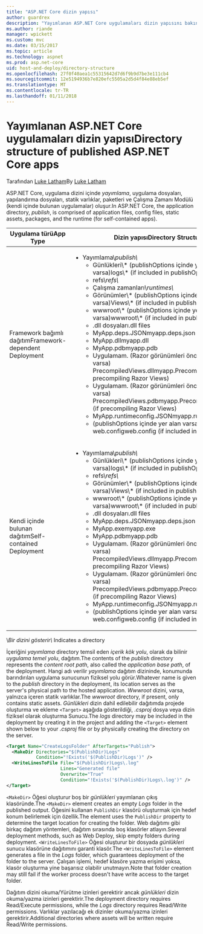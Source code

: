 ```yaml
---
title: "ASP.NET Core dizin yapısı"
author: guardrex
description: "Yayımlanan ASP.NET Core uygulamaları dizin yapısını bakın."
ms.author: riande
manager: wpickett
ms.custom: mvc
ms.date: 03/15/2017
ms.topic: article
ms.technology: aspnet
ms.prod: asp.net-core
uid: host-and-deploy/directory-structure
ms.openlocfilehash: 27f0f40aea1c55315642d7d6f9b9d7be3e111cb4
ms.sourcegitcommit: 12e5194936b7e820efc5505a2d5d4f84e88eb5ef
ms.translationtype: MT
ms.contentlocale: tr-TR
ms.lasthandoff: 01/11/2018
---
```

# <a name="directory-structure-of-published-aspnet-core-apps"></a><span data-ttu-id="ee358-103">Yayımlanan ASP.NET Core uygulamaları dizin yapısı</span><span class="sxs-lookup"><span data-stu-id="ee358-103">Directory structure of published ASP.NET Core apps</span></span>

<span data-ttu-id="ee358-104">Tarafından [Luke Latham](https://github.com/guardrex)</span><span class="sxs-lookup"><span data-stu-id="ee358-104">By [Luke Latham](https://github.com/guardrex)</span></span>

<span data-ttu-id="ee358-105">ASP.NET Core, uygulama dizini içinde *yayımlama*, uygulama dosyaları, yapılandırma dosyaları, statik varlıklar, paketleri ve Çalışma Zamanı Modülü (kendi içinde bulunan uygulamalar) oluşur.</span><span class="sxs-lookup"><span data-stu-id="ee358-105">In ASP.NET Core, the application directory, *publish*, is comprised of application files, config files, static assets, packages, and the runtime (for self-contained apps).</span></span>

| <span data-ttu-id="ee358-106">Uygulama türü</span><span class="sxs-lookup"><span data-stu-id="ee358-106">App Type</span></span>                       | <span data-ttu-id="ee358-107">Dizin yapısı</span><span class="sxs-lookup"><span data-stu-id="ee358-107">Directory Structure</span></span> |
| ------------------------------ | ------------------- |
| <span data-ttu-id="ee358-108">Framework bağımlı dağıtım</span><span class="sxs-lookup"><span data-stu-id="ee358-108">Framework-dependent Deployment</span></span> | <ul><li><span data-ttu-id="ee358-109">Yayımlama\\*</span><span class="sxs-lookup"><span data-stu-id="ee358-109">publish\\*</span></span><ul><li><span data-ttu-id="ee358-110">Günlükleri\\* (publishOptions içinde yer alan varsa)</span><span class="sxs-lookup"><span data-stu-id="ee358-110">logs\\* (if included in publishOptions)</span></span></li><li><span data-ttu-id="ee358-111">refs\\*</span><span class="sxs-lookup"><span data-stu-id="ee358-111">refs\\*</span></span></li><li><span data-ttu-id="ee358-112">Çalışma zamanları\\*</span><span class="sxs-lookup"><span data-stu-id="ee358-112">runtimes\\*</span></span></li><li><span data-ttu-id="ee358-113">Görünümler\\* (publishOptions içinde yer alan varsa)</span><span class="sxs-lookup"><span data-stu-id="ee358-113">Views\\* (if included in publishOptions)</span></span></li><li><span data-ttu-id="ee358-114">wwwroot\\* (publishOptions içinde yer alan varsa)</span><span class="sxs-lookup"><span data-stu-id="ee358-114">wwwroot\\* (if included in publishOptions)</span></span></li><li><span data-ttu-id="ee358-115">.dll dosyaları</span><span class="sxs-lookup"><span data-stu-id="ee358-115">.dll files</span></span></li><li><span data-ttu-id="ee358-116">MyApp.deps.JSON</span><span class="sxs-lookup"><span data-stu-id="ee358-116">myapp.deps.json</span></span></li><li><span data-ttu-id="ee358-117">MyApp.dll</span><span class="sxs-lookup"><span data-stu-id="ee358-117">myapp.dll</span></span></li><li><span data-ttu-id="ee358-118">MyApp.pdb</span><span class="sxs-lookup"><span data-stu-id="ee358-118">myapp.pdb</span></span></li><li><span data-ttu-id="ee358-119">Uygulamam. (Razor görünümleri önceden derleme varsa) PrecompiledViews.dll</span><span class="sxs-lookup"><span data-stu-id="ee358-119">myapp.PrecompiledViews.dll (if precompiling Razor Views)</span></span></li><li><span data-ttu-id="ee358-120">Uygulamam. (Razor görünümleri önceden derleme varsa) PrecompiledViews.pdb</span><span class="sxs-lookup"><span data-stu-id="ee358-120">myapp.PrecompiledViews.pdb (if precompiling Razor Views)</span></span></li><li><span data-ttu-id="ee358-121">MyApp.runtimeconfig.JSON</span><span class="sxs-lookup"><span data-stu-id="ee358-121">myapp.runtimeconfig.json</span></span></li><li><span data-ttu-id="ee358-122">(publishOptions içinde yer alan varsa) web.config</span><span class="sxs-lookup"><span data-stu-id="ee358-122">web.config (if included in publishOptions)</span></span></li></ul></li></ul> |
| <span data-ttu-id="ee358-123">Kendi içinde bulunan dağıtım</span><span class="sxs-lookup"><span data-stu-id="ee358-123">Self-contained Deployment</span></span>      | <ul><li><span data-ttu-id="ee358-124">Yayımlama\\*</span><span class="sxs-lookup"><span data-stu-id="ee358-124">publish\\*</span></span><ul><li><span data-ttu-id="ee358-125">Günlükleri\\* (publishOptions içinde yer alan varsa)</span><span class="sxs-lookup"><span data-stu-id="ee358-125">logs\\* (if included in publishOptions)</span></span></li><li><span data-ttu-id="ee358-126">refs\\*</span><span class="sxs-lookup"><span data-stu-id="ee358-126">refs\\*</span></span></li><li><span data-ttu-id="ee358-127">Görünümler\\* (publishOptions içinde yer alan varsa)</span><span class="sxs-lookup"><span data-stu-id="ee358-127">Views\\* (if included in publishOptions)</span></span></li><li><span data-ttu-id="ee358-128">wwwroot\\* (publishOptions içinde yer alan varsa)</span><span class="sxs-lookup"><span data-stu-id="ee358-128">wwwroot\\* (if included in publishOptions)</span></span></li><li><span data-ttu-id="ee358-129">.dll dosyaları</span><span class="sxs-lookup"><span data-stu-id="ee358-129">.dll files</span></span></li><li><span data-ttu-id="ee358-130">MyApp.deps.JSON</span><span class="sxs-lookup"><span data-stu-id="ee358-130">myapp.deps.json</span></span></li><li><span data-ttu-id="ee358-131">MyApp.exe</span><span class="sxs-lookup"><span data-stu-id="ee358-131">myapp.exe</span></span></li><li><span data-ttu-id="ee358-132">MyApp.pdb</span><span class="sxs-lookup"><span data-stu-id="ee358-132">myapp.pdb</span></span></li><li><span data-ttu-id="ee358-133">Uygulamam. (Razor görünümleri önceden derleme varsa) PrecompiledViews.dll</span><span class="sxs-lookup"><span data-stu-id="ee358-133">myapp.PrecompiledViews.dll (if precompiling Razor Views)</span></span></li><li><span data-ttu-id="ee358-134">Uygulamam. (Razor görünümleri önceden derleme varsa) PrecompiledViews.pdb</span><span class="sxs-lookup"><span data-stu-id="ee358-134">myapp.PrecompiledViews.pdb (if precompiling Razor Views)</span></span></li><li><span data-ttu-id="ee358-135">MyApp.runtimeconfig.JSON</span><span class="sxs-lookup"><span data-stu-id="ee358-135">myapp.runtimeconfig.json</span></span></li><li><span data-ttu-id="ee358-136">(publishOptions içinde yer alan varsa) web.config</span><span class="sxs-lookup"><span data-stu-id="ee358-136">web.config (if included in publishOptions)</span></span></li></ul></li></ul> |
<span data-ttu-id="ee358-137">\\*Bir dizini gösterir</span><span class="sxs-lookup"><span data-stu-id="ee358-137">\\* Indicates a directory</span></span>

<span data-ttu-id="ee358-138">İçeriğini *yayımlama* directory temsil eden *içerik kök yolu*, olarak da bilinir *uygulama temel yolu*, dağıtım.</span><span class="sxs-lookup"><span data-stu-id="ee358-138">The contents of the *publish* directory represents the *content root path*, also called the *application base path*, of the deployment.</span></span> <span data-ttu-id="ee358-139">Hangi adı verilir *yayımlama* dağıtım dizininde, konumunda barındırılan uygulama sunucunun fiziksel yolu görür.</span><span class="sxs-lookup"><span data-stu-id="ee358-139">Whatever name is given to the *publish* directory in the deployment, its location serves as the server's physical path to the hosted application.</span></span> <span data-ttu-id="ee358-140">*Wwwroot* dizini, varsa, yalnızca içeren statik varlıklar.</span><span class="sxs-lookup"><span data-stu-id="ee358-140">The *wwwroot* directory, if present, only contains static assets.</span></span> <span data-ttu-id="ee358-141">*Günlükleri* dizin dahil edilebilir dağıtımda projede oluşturma ve ekleme `<Target>` aşağıda gösterildiği, *.csproj* dosya veya dizin fiziksel olarak oluşturma Sunucu.</span><span class="sxs-lookup"><span data-stu-id="ee358-141">The *logs* directory may be included in the deployment by creating it in the project and adding the `<Target>` element shown below to your *.csproj* file or by physically creating the directory on the server.</span></span>

```xml
<Target Name="CreateLogsFolder" AfterTargets="Publish">
  <MakeDir Directories="$(PublishDir)Logs" 
           Condition="!Exists('$(PublishDir)Logs')" />
  <WriteLinesToFile File="$(PublishDir)Logs\.log" 
                    Lines="Generated file" 
                    Overwrite="True" 
                    Condition="!Exists('$(PublishDir)Logs\.log')" />
</Target>
```

<span data-ttu-id="ee358-142">`<MakeDir>` Öğesi oluşturur boş bir *günlükleri* yayımlanan çıkış klasöründe.</span><span class="sxs-lookup"><span data-stu-id="ee358-142">The `<MakeDir>` element creates an empty *Logs* folder in the published output.</span></span> <span data-ttu-id="ee358-143">Öğesini kullanan `PublishDir` klasörü oluşturmak için hedef konum belirlemek için özellik.</span><span class="sxs-lookup"><span data-stu-id="ee358-143">The element uses the `PublishDir` property to determine the target location for creating the folder.</span></span> <span data-ttu-id="ee358-144">Web dağıtımı gibi birkaç dağıtım yöntemleri, dağıtım sırasında boş klasörler atlayın.</span><span class="sxs-lookup"><span data-stu-id="ee358-144">Several deployment methods, such as Web Deploy, skip empty folders during deployment.</span></span> <span data-ttu-id="ee358-145">`<WriteLinesToFile>` Öğesi oluşturur bir dosyada *günlükleri* sunucu klasörüne dağıtımını garanti klasör.</span><span class="sxs-lookup"><span data-stu-id="ee358-145">The `<WriteLinesToFile>` element generates a file in the *Logs* folder, which guarantees deployment of the folder to the server.</span></span> <span data-ttu-id="ee358-146">Çalışan işlemi, hedef klasöre yazma erişimi yoksa, klasör oluşturma yine başarısız olabilir unutmayın.</span><span class="sxs-lookup"><span data-stu-id="ee358-146">Note that folder creation may still fail if the worker process doesn't have write access to the target folder.</span></span>

<span data-ttu-id="ee358-147">Dağıtım dizini okuma/Yürütme izinleri gerektirir ancak *günlükleri* dizin okuma/yazma izinleri gerektirir.</span><span class="sxs-lookup"><span data-stu-id="ee358-147">The deployment directory requires Read/Execute permissions, while the *Logs* directory requires Read/Write permissions.</span></span> <span data-ttu-id="ee358-148">Varlıklar yazılacağı ek dizinler okuma/yazma izinleri gerektirir.</span><span class="sxs-lookup"><span data-stu-id="ee358-148">Additional directories where assets will be written require Read/Write permissions.</span></span>

